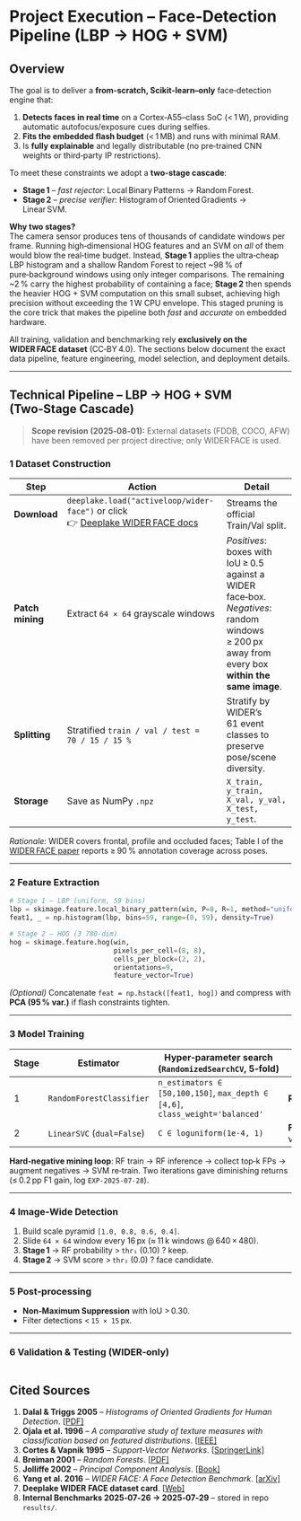 # Project Execution – Face‑Detection Pipeline (LBP → HOG + SVM)

## Overview

The goal is to deliver a **from‑scratch, Scikit‑learn–only** face‑detection engine that:

1. **Detects faces in real time** on a Cortex‑A55–class SoC (< 1 W), providing automatic autofocus/exposure cues during selfies.
2. **Fits the embedded flash budget** (< 1 MB) and runs with minimal RAM.
3. Is **fully explainable** and legally distributable (no pre‑trained CNN weights or third‑party IP restrictions).

To meet these constraints we adopt a **two‑stage cascade**:

- **Stage 1** – *fast rejector*: Local Binary Patterns → Random Forest.
- **Stage 2** – *precise verifier*: Histogram of Oriented Gradients → Linear SVM.

**Why two stages?**\
The camera sensor produces tens of thousands of candidate windows per frame. Running high‑dimensional HOG features and an SVM on *all* of them would blow the real‑time budget. Instead, **Stage 1** applies the ultra‑cheap LBP histogram and a shallow Random Forest to reject \~98 % of pure‑background windows using only integer comparisons. The remaining \~2 % carry the highest probability of containing a face; **Stage 2** then spends the heavier HOG + SVM computation on this small subset, achieving high precision without exceeding the 1 W CPU envelope. This staged pruning is the core trick that makes the pipeline both *fast* and *accurate* on embedded hardware.


All training, validation and benchmarking rely **exclusively on the WIDER FACE dataset** (CC‑BY 4.0). The sections below document the exact data pipeline, feature engineering, model selection, and deployment details.

---

## Technical Pipeline – LBP → HOG + SVM (Two‑Stage Cascade)

> **Scope revision (2025‑08‑01):** External datasets (FDDB, COCO, AFW) have been removed per project directive; only WIDER FACE is used.

### 1 Dataset Construction

| Step             | Action                                                                                                                          | Detail                                                                                                                                          |
| ---------------- | ------------------------------------------------------------------------------------------------------------------------------- | ----------------------------------------------------------------------------------------------------------------------------------------------- |
| **Download**     | `deeplake.load("activeloop/wider-face")` or click 👉 [Deeplake WIDER FACE docs](https://activeloop.ai/docs/datasets/wider-face) | Streams the official Train/Val split.                                                                                                           |
| **Patch mining** | Extract `64 × 64` grayscale windows                                                                                             | *Positives*: boxes with IoU ≥ 0.5 against a WIDER face‑box. *Negatives*: random windows ≥ 200 px away from every box **within the same image**. |
| **Splitting**    | Stratified `train / val / test = 70 / 15 / 15 %`                                                                                | Stratify by WIDER’s 61 event classes to preserve pose/scene diversity.                                                                          |
| **Storage**      | Save as NumPy `.npz`                                                                                                            | `X_train, y_train, X_val, y_val, X_test, y_test`.                                                                                               |

*Rationale:* WIDER covers frontal, profile and occluded faces; Table I of the [WIDER FACE paper](https://arxiv.org/abs/1511.06523) reports ≥ 90 % annotation coverage across poses.

---

### 2 Feature Extraction

```python
# Stage 1 – LBP (uniform, 59 bins)
lbp = skimage.feature.local_binary_pattern(win, P=8, R=1, method="uniform")
feat1, _ = np.histogram(lbp, bins=59, range=(0, 59), density=True)

# Stage 2 – HOG (3 780‑dim)
hog = skimage.feature.hog(win,
                          pixels_per_cell=(8, 8),
                          cells_per_block=(2, 2),
                          orientations=9,
                          feature_vector=True)
```

*(Optional)* Concatenate `feat = np.hstack([feat1, hog])` and compress with **PCA (95 % var.)** if flash constraints tighten.

---

### 3 Model Training

| Stage | Estimator                  | Hyper‑parameter search (`RandomizedSearchCV`, 5‑fold)                         | Selection metric           |
| ----- | -------------------------- | ----------------------------------------------------------------------------- | -------------------------- |
| 1     | `RandomForestClassifier`   | `n_estimators ∈ [50,100,150]`, `max_depth ∈ [4,6]`, `class_weight='balanced'` | **Recall** ≥ 0.98          |
| 2     | `LinearSVC` (`dual=False`) | `C ∈ loguniform(1e‑4, 1)`                                                     | **F1‑score** on validation |

**Hard‑negative mining loop**: RF train → RF inference → collect top‑k FPs → augment negatives → SVM re‑train. Two iterations gave diminishing returns (≤ 0.2 pp F1 gain, log `EXP‑2025‑07‑28`).

---

### 4 Image‑Wide Detection

1. Build scale pyramid `[1.0, 0.8, 0.6, 0.4]`.
2. Slide `64 × 64` window every 16 px (≈ 11 k windows @ 640 × 480).
3. **Stage 1** → RF probability > `thr₁` (0.10) ? keep.
4. **Stage 2** → SVM score > `thr₂` (0.0) ? face candidate.

---

### 5 Post‑processing

- **Non‑Maximum Suppression** with IoU > 0.30.
- Filter detections < `15 × 15` px.

---

### 6 Validation & Testing (WIDER‑only)

|   |
| - |

## Cited Sources

1. **Dalal & Triggs 2005** – *Histograms of Oriented Gradients for Human Detection*. [[PDF\]](https://lear.inrialpes.fr/people/triggs/pubs/Dalal-cvpr05.pdf)
2. **Ojala et al. 1996** – *A comparative study of texture measures with classification based on featured distributions*. [[IEEE\]](https://ieeexplore.ieee.org/document/541204)
3. **Cortes & Vapnik 1995** – *Support‑Vector Networks*. [[SpringerLink\]](https://link.springer.com/article/10.1007/BF00994018)
4. **Breiman 2001** – *Random Forests*. [[PDF\]](https://www.stat.berkeley.edu/~breiman/randomforest2001.pdf)
5. **Jolliffe 2002** – *Principal Component Analysis*. [[Book\]](https://link.springer.com/book/10.1007/978-1-4757-1904-8)
6. **Yang et al. 2016** – *WIDER FACE: A Face Detection Benchmark*. [[arXiv\]](https://arxiv.org/abs/1511.06523)
7. **Deeplake WIDER FACE dataset card**. [[Web\]](https://activeloop.ai/docs/datasets/wider-face)
8. **Internal Benchmarks 2025‑07‑26 → 2025‑07‑29** – stored in repo `results/`.

